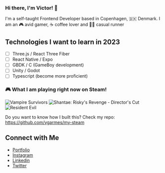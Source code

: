 ### Hi there, I'm Victor! 👋

I'm a self-taught Frontend Developer based in Copenhagen, 🇩🇰 Denmark. I am an 🎮 avid gamer, ☕️ coffee lover and 🏃🏻 casual runner

## Technologies I want to learn in 2023

- [ ] Three.js / React Three Fiber
- [ ] React Native / Expo
- [ ] GBDK / C (GameBoy development)
- [ ] Unity / Godot
- [ ] Typescript (become more proficient)

### 🎮 What I am playing right now on Steam!

<a href="https://steamcommunity.com/app/1794680" target="_blank" style="text-decoration:none;">
    <img src="https://cdn.cloudflare.steamstatic.com/steam/apps/1794680/capsule_231x87.jpg"} alt="Vampire Survivors" />
  </a><a href="https://steamcommunity.com/app/277890" target="_blank" style="text-decoration:none;">
    <img src="https://cdn.cloudflare.steamstatic.com/steam/apps/277890/capsule_231x87.jpg"} alt="Shantae: Risky's Revenge - Director's Cut" />
  </a><a href="https://steamcommunity.com/app/304240" target="_blank" style="text-decoration:none;">
    <img src="https://cdn.cloudflare.steamstatic.com/steam/apps/304240/capsule_231x87.jpg"} alt="Resident Evil" />
  </a>

Do you want to know how I built this? Check my repo: https://github.com/vgarmes/my-steam

## Connect with Me

- [Portfolio](https://vgarmes.github.io/portfolio/) <br/>
- [Instagram](https://www.instagram.com/vgmestre) <br/>
- [Linkedin](https://www.linkedin.com/in/vgmestre/) <br/>
- [Twitter](https://twitter.com/vgmestre) <br/>
